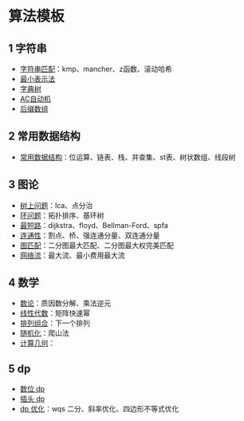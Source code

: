 # 算法模板


## 1 字符串

- [字符串匹配](/template-string_match)：kmp、mancher、z函数、滚动哈希
- [最小表示法](/template-string_minimal)
- [字典树](/template-string_trie)
- [AC自动机](/template-string_ac)
- [后缀数组](/template-string_sa)
## 2 常用数据结构

- [常用数据结构](/template-ds)：位运算、链表、栈、并查集、st表、树状数组、线段树
## 3 图论

- [树上问题](/template-graph_tree)：lca、点分治
- [环问题](/template-graph_cycle)：拓扑排序、基环树
- [最短路](/template-graph_shortest)：dijkstra、floyd、Bellman-Ford、spfa
- [连通性](/template-graph_tarjan)：割点、桥、强连通分量、双连通分量
- [图匹配](/template-graph_match)：二分图最大匹配、二分图最大权完美匹配
- [网络流](/template-graph_flow)：最大流、最小费用最大流
## 4 数学

- [数论](/template-math_number)：质因数分解、乘法逆元
- [线性代数](/template-math_algebra)：矩阵快速幂
- [排列组合](/template-math_comb)：下一个排列
- [随机化](/template-math_rand)：爬山法
- [计算几何](/template-math_geom)：
## 5 dp

- [数位 dp](template-dp_number)
- [插头 dp](/template-dp_plug)
- [dp 优化](/template-dp_opt)：wqs 二分、斜率优化、四边形不等式优化

